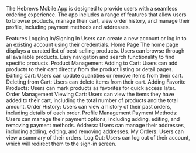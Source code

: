 The Hebrews Mobile App is designed to provide users with a seamless ordering experience. The app includes a range of features that allow users to browse products, manage their cart, view order history, and manage their profile, including payment methods and addresses.

Features
Logging In/Signing In
Users can create a new account or log in to an existing account using their credentials.
Home Page
The home page displays a curated list of best-selling products.
Users can browse through all available products.
Easy navigation and search functionality to find specific products.
Product Management
Adding to Cart: Users can add products to their cart directly from the product listing or detail pages.
Editing Cart: Users can update quantities or remove items from their cart.
Deleting from Cart: Users can delete items from their cart.
Adding Favorite Products: Users can mark products as favorites for quick access later.
Order Management
Viewing Cart: Users can view the items they have added to their cart, including the total number of products and the total amount.
Order History: Users can view a history of their past orders, including details of each order.
Profile Management
Payment Methods: Users can manage their payment options, including adding, editing, and removing payment methods.
Address: Users can manage their addresses, including adding, editing, and removing addresses.
My Orders: Users can view a summary of their orders.
Log Out: Users can log out of their account, which will redirect them to the sign-in screen.
